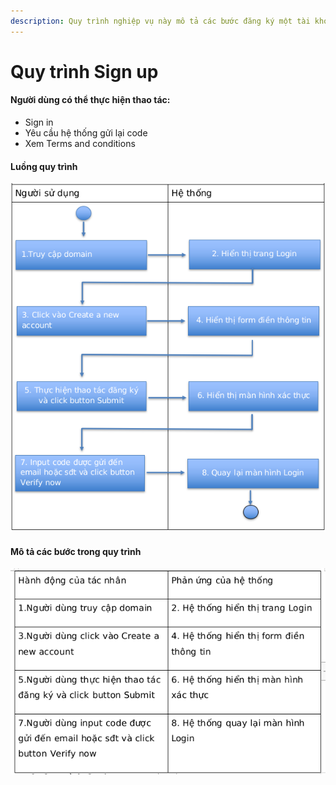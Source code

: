 ```yaml
---
description: Quy trình nghiệp vụ này mô tả các bước đăng ký một tài khoản người dùng mới
---
```


# Quy trình Sign up

#### Người dùng có thể thực hiện thao tác:

* Sign in
* Yêu cầu hệ thống gửi lại code
* Xem Terms and conditions

#### Luồng quy trình

![](<../.gitbook/assets/image (19).png>)

#### Mô tả các bước trong quy trình

![](<../.gitbook/assets/image (21).png>)
